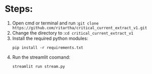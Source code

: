 <h1>Steps:</h1>
<ol>

<li>Open cmd or terminal and run :<code>git clone https://github.com/ritartha/critical_current_extract_v1.git</code>
</li>
  
<li>Change the directory to :<code>cd critical_current_extract_v1</code>
</li>  
  

<li>Install the required python modules:

<code>pip install -r requirements.txt</code>
</li>

<li>Run the streamlit coomand:

<code>streamlit run stream.py</code>
</li>

</ol>
